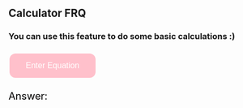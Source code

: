 ## Calculator FRQ 

### You can use this feature to do some basic calculations :)

<button onclick="calculator()">Enter Equation</button>

<p> Answer: <p id="answer"> </p>

<script>
  
  function calculator() {
    let expression = prompt("Enter equation");
    const urlStart = "https://serafina.tk/api/calculator/";
    const url = urlStart + expression;

    console.log(url),{"method": "GET"}; 

    fetch(url,{"method": "GET"})
      .then(res => res.json())
      .then(data => {
        console.log(data);
        
        document.getElementById("answer").innerHTML = data.result; 
      
      })
      
}
</script>

<style> 
button {
background-color: pink;
  border: none;
  color: white;
  padding: 15px 32px;
  text-align: center;
  text-decoration: none;
  display: inline-block;
  font-size: 16px;
  margin: 4px 2px;
  cursor: pointer;
  border-radius: 12px;
}

p {
  font-size: 20px;
  color: #010000;
}
</style>